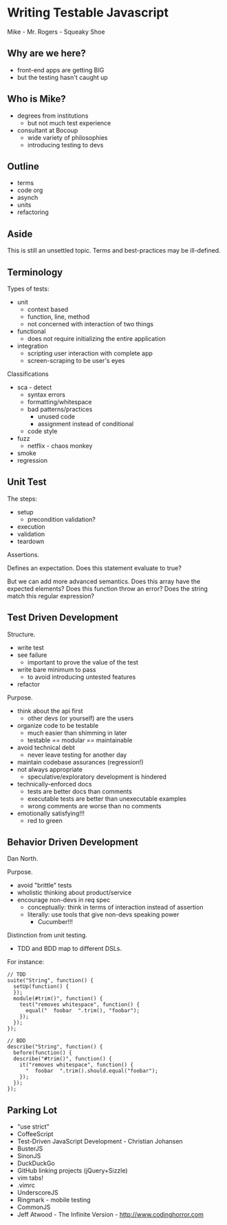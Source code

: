 Writing Testable Javascript
===========================

Mike - Mr. Rogers - Squeaky Shoe

Why are we here?
---------------

 * front-end apps are getting BIG
 * but the testing hasn't caught up

Who is Mike?
------------

 * degrees from institutions
   * but not much test experience
 * consultant at Bocoup
   * wide variety of philosophies
   * introducing testing to devs

Outline
-------

 * terms
 * code org
 * asynch
 * units
 * refactoring

Aside
-----

This is still an unsettled topic.  Terms and best-practices may be ill-defined.

Terminology
-----------

Types of tests:

 * unit
   * context based
   * function, line, method
   * not concerned with interaction of two things
 * functional
   * does not require initializing the entire application
 * integration
   * scripting user interaction with complete app
   * screen-scraping to be user's eyes

Classifications

 * sca - detect
   * syntax errors
   * formatting/whitespace
   * bad patterns/practices
     * unused code
     * assignment instead of conditional
   * code style
 * fuzz
   * netflix - chaos monkey
 * smoke
 * regression

Unit Test
---------

The steps:

 * setup
   * precondition validation?
 * execution
 * validation
 * teardown

Assertions.

Defines an expectation.  Does this statement evaluate to true?

But we can add more advanced semantics.  Does this array have
the expected elements?  Does this function throw an error?
Does the string match this regular expression?

Test Driven Development
-----------------------

Structure.

 * write test
 * see failure
   * important to prove the value of the test
 * write bare minimum to pass
   * to avoid introducing untested features
 * refactor

Purpose.

 * think about the api first
   * other devs (or yourself) are the users
 * organize code to be testable
   * much easier than shimming in later
   * testable == modular == maintainable
 * avoid technical debt
   * never leave testing for another day
 * maintain codebase assurances (regression!)
 * not always appropriate
   * speculative/exploratory development is hindered
 * technically-enforced docs
   * tests are better docs than comments
   * executable tests are better than unexecutable examples
   * wrong comments are worse than no comments
 * emotionally satisfying!!!
   * red to green

Behavior Driven Development
---------------------------

Dan North.

Purpose.

 * avoid "brittle" tests
 * wholistic thinking about product/service
 * encourage non-devs in req spec
   * conceptually: think in terms of interaction instead of assertion
   * literally: use tools that give non-devs speaking power
     * Cucumber!!!

Distinction from unit testing.

 * TDD and BDD map to different DSLs.

For instance:

	// TDD
	suite("String", function() {
	  setUp(function() {
	  });
	  module(#trim()", function() {
	    test("removes whitespace", function() {
	      equal("  foobar  ".trim(), "foobar");
	    });
	  });
	});

	// BDD
	describe("String", function() { 
	  before(function() {
	  describe("#trim()", function() {
	    it("removes whitespace", function() {
	      "  foobar  ".trim().should.equal("foobar");
	    });
	  });
	});











Parking Lot
-----------

 * "use strict"
 * CoffeeScript
 * Test-Driven JavaScript Development - Christian Johansen
 * BusterJS
 * SinonJS
 * DuckDuckGo
 * GitHub linking projects (jQuery+Sizzle)
 * vim tabs!
 * .vimrc
 * UnderscoreJS
 * Ringmark - mobile testing
 * CommonJS
 * Jeff Atwood - The Infinite Version - <http://www.codinghorror.com>

